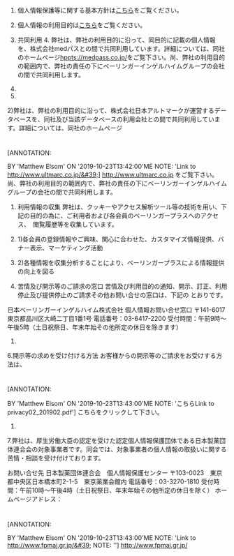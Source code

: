 

1. 個人情報保護等に関する基本方針は[こちら](#)をご覧ください。
2. 個人情報の利用目的は[こちら](#)をご覧ください。 
3. 共同利用 4. 弊社は、弊社の利用目的に沿って、同目的に記載の個人情報を、株式会社medパスとの間で共同利用しています。詳細については、同社のホームページ[hppts://medpass.co.jp/](https://medpass.co.jp)をご覧下さい。尚、弊社の利用目的の範囲内で、弊社の責任の下にベーリンガーインゲルハイムグループの会社の間で共同利用します。

1.
  1.
2)弊社は、弊社の利用目的に沿って、株式会社日本アルトマークが運営するデータベースを、同社及び当該データベースの利用会社との間で共同利用しています。詳細については、同社のホームページ
#
[ANNOTATION:

BY &#39;Matthew Elsom&#39;
ON &#39;2019-10-23T13:42:00&#39;ME
NOTE: &#39;Link to http://www.ultmarc.co.jp/&#39;]
http://www.ultmarc.co.jp をご覧下さい。尚、弊社の利用目的の範囲内で、弊社の責任の下にベーリンガーインゲルハイムグループの会社の間で共同利用します。

1. 利用情報の収集
弊社は、クッキーやアクセス解析ツール等の技術を用い、下記の目的の為に、ご利用者および各会員のベーリンガープラスへのアクセス、　閲覧履歴等を収集しています。
  1. 1)各会員の登録情報やご興味、関心に合わせた、カスタマイズ情報提供、バナー表示、マーケティング活動
  2. 2)各種情報を収集分析することにより、ベーリンガープラスによる情報提供の向上を図る

1. 苦情及び開示等のご請求の窓口
苦情及び利用目的の通知、開示、訂正、利用停止及び提供停止のご請求その他お問い合せの窓口は、下記の        とおりです。

日本ベーリンガーインゲルハイム株式会社
個人情報お問い合せ窓口
〒141-6017　東京都品川区大崎二丁目1番1号
電話番号：03-6417-2200
受付時間：午前9時～午後5時（土日祝祭日、年末年始その他所定の休日を除きます）

1.
6.開示等の求めを受け付ける方法
お客様からの開示等のご請求をお受けする方法は、
#
[ANNOTATION:

BY &#39;Matthew Elsom&#39;
ON &#39;2019-10-23T13:43:00&#39;ME
NOTE: &#39;こちらLink to privacy02\_201902.pdf&#39;]
こちらをクリックして下さい。

1.
7.弊社は、厚生労働大臣の認定を受けた認定個人情報保護団体である日本製薬団体連合会の対象事業者です。同会では、対象事業者の個人情報の取扱いに関する苦情・相談を受け付けております。

お問い合せ先
日本製薬団体連合会　個人情報保護センター
〒103-0023　東京都中央区日本橋本町2-1-5　東京薬業会館内
電話番号：03-3270-1810
受付時間：午前10時～午後4時（土日祝祭日、年末年始その他所定の休日を除く）
ホームページアドレス：
#
[ANNOTATION:

BY &#39;Matthew Elsom&#39;
ON &#39;2019-10-23T13:43:00&#39;ME
NOTE: &#39;Link to http://www.fpmaj.gr.jp/&#39;
NOTE: &#39;&#39;]
http://www.fpmaj.gr.jp/
<!--stackedit_data:
eyJoaXN0b3J5IjpbMjEwNzgzMTI4MF19
-->
